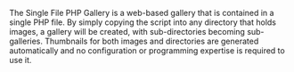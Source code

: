 The Single File PHP Gallery is a web-based gallery that is contained in a single PHP file. 
By simply copying the script into any directory that holds images, a gallery will be created, with sub-directories becoming sub-galleries. 
Thumbnails for both images and directories are generated automatically and no configuration or programming expertise is required to use it.
